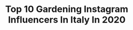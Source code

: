 ---
title: Top 10 Gardening Instagram Influencers In Italy In 2020
description: >-
  Find top gardening Instagram influencers in Italy in 2020. Most popular hashtags: #gardening #giardino #garden #flowers.
platform: Instagram
hits: 55
text_top: See the best Instagram accounts on inBeat.
text_bottom: inBeat holds 55 Instagram influencers like this in Italy for you to contact.
profiles:
  - username: "ville_e_casali"
    fullname: >-
      Ville&Casali
    bio: >-
      Ogni mese, sulle nostre pagine, un ampio ventaglio di idee di architettura, di interior design, gardening e una vetrina immobiliare di prestigio.
    location: "Italy"
    followers: 20202
    engagement: 318
    commentsToLikes: 0.011045
    id: ck6u77ex7jwmp0j71vixklf5q
    verified: false
    hashtags: "#ambiente, #houseofinstagram, #arredamento, #progettistainterni"
  - username: "conlemaninpasta"
    fullname: >-
      Manuela Conti
    bio: >-
      Food writer | Home grower | Mom Cookbook author ▪️ Con Le Mani In Pasta 👩‍🍳 @agriturismolacosta ✉ info@conlemaninpasta.com ★ I T A L Y ★
    location: "Italy"
    followers: 21560
    engagement: 318
    commentsToLikes: 0.059422
    id: ck6tjh8kc2pnt0j711n71lzxu
    verified: false
    hashtags: "#green, #homecooking, #organic, #breadbosses"
  - username: "francescarchibugi"
    fullname: >-
      Francesca Archibugi
    bio: >-
      Sto marcendo con un certo stile
    location: "Italy"
    followers: 5954
    engagement: 768
    commentsToLikes: 0.026122
    id: ck5c0te2ltt6n0i11xqicduz7
    verified: false
    hashtags: "#quarantine, #pofaulle, #gardening, #tuscanygram"
  - username: "toto_bergamo_rossi"
    fullname: >-
      Toto Bergamo Rossi
    bio: >-
      https://www.homofaberguide.com/en/ambassador/ambassadors-toto-bergamo-rossi
    location: "Italy"
    followers: 7163
    engagement: 706
    commentsToLikes: 0.058109
    id: ck5bzkt8yrcft0i11jm2bltsw
    verified: false
    hashtags: "#share, #nobodywillstopme, #venice, #valorizzazione"
  - username: "rosannacastrinigardens"
    fullname: >-
      Rosanna Castrini-Garden Design
    bio: >-
      🌳🌹Landscape&garden designer pro 📷 One of Italy's top garden photographers 💚Keen plantswoman&gardener @igpoty 7overall winner 🍃IGPOTY 9-11-12 finalist
    location: "Italy"
    followers: 4520
    engagement: 1331
    commentsToLikes: 0.066297
    id: ck8t7brg4g8qt0j78f0ghbkzu
    verified: false
    hashtags: "#flowerstalking, #flowerphotography, #bloomingnow, #springbulbs"
  - username: "raw_milano"
    fullname: >-
      
    bio: >-
      RAW&co Cabinet de curiosités ~ c.so Magenta 10 ~ via Palermo 1 MILANO #RawMilano
    location: "Italy"
    followers: 39782
    engagement: 254
    commentsToLikes: 0.021824
    id: ck5zszd84zgnt0i14g2py5ozv
    verified: false
    hashtags: "#gardening, #rawandco, #patina, #vintagefurniture"
  - username: "gardenia_magazine"
    fullname: >-
      Gardenia
    bio: >-
      Spunti e racconti dalla redazione di Gardenia: cultura botanica, novità dai vivai, mostre. Per condividere la passione del giardinaggio. 🌱🇮🇹🌺🌷
    location: "Italy"
    followers: 12538
    engagement: 435
    commentsToLikes: 0.010329
    id: ck6u7tia0nkw00j714q3e7rnz
    verified: false
    hashtags: "#fioritura, #giardinaggiochepassione, #parcomilano, #uptownmilano"
  - username: "husqvarna_italy"
    fullname: >-
      Husqvarna Italy
    bio: >-
      👋 Benvenuto! Non perderti neanche un aggiornamento 📸 Canale Ufficiale Instagram Husqvarna Bosco e Giardino 🇮🇹
    location: "Italy"
    followers: 20869
    engagement: 158
    commentsToLikes: 0.002141
    id: ck5zovfejrf7b0i14157fiu37
    verified: false
    hashtags: "#husqvarnaprofessional, #treework, #trees, #arboricoltoreprofessionista"
  - username: "liciafertz"
    fullname: >-
      Buongiorno Nonna
    bio: >-
      🦖Accidentally Aged Model & Influencer 🍝 #Aginggracefully since 1930 ⏳ NO TIME TO BE SAD 💕 My incredible life with grandson @elousai 👇Leggi il libro
    location: "Italy"
    followers: 105765
    engagement: 662
    commentsToLikes: 0.062517
    id: ck0udckjriqkd0i194s5mm8ad
    verified: false
    hashtags: "#happylife, #vintagelife, #advancedstyle, #over50andfabulous"
  - username: "clara_bona"
    fullname: >-
      Clara Bona
    bio: >-
      Architect and Journalist
    location: "Italy"
    followers: 28205
    engagement: 581
    commentsToLikes: 0.074042
    id: ck5hi0086axty0i11mh8o9r44
    verified: false
    hashtags: "#mystyle, #home, #decor, #interiordesign"
---